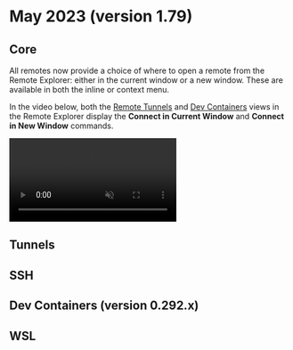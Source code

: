 # May 2023 (version 1.79)

## Core

All remotes now provide a choice of where to open a remote from the Remote Explorer: either in the current window or a new window. These are available in both the inline or context menu.

In the video below, both the [Remote Tunnels](https://code.visualstudio.com/docs/remote/tunnels) and [Dev Containers](https://code.visualstudio.com/docs/devcontainers/containers) views in the Remote Explorer display the **Connect in Current Window** and **Connect in New Window** commands.

<video src="images/1_79/remote-window.mp4"  autoplay loop controls muted title="Open remotes in current or new window"></video>

## Tunnels

## SSH

## Dev Containers (version 0.292.x)

## WSL
